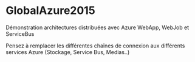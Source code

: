 # GlobalAzure2015
Démonstration architectures distribuées avec Azure WebApp, WebJob et ServiceBus

Pensez à remplacer les différentes chaînes de connexion aux différents services Azure (Stockage, Service Bus, Medias..)
